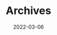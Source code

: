 ---
title: "Archives"
date: 2022-03-06
layout: "archives"
slug: "archives"
menu:
    main:
        weight: 3
        params: 
            icon: archives
---